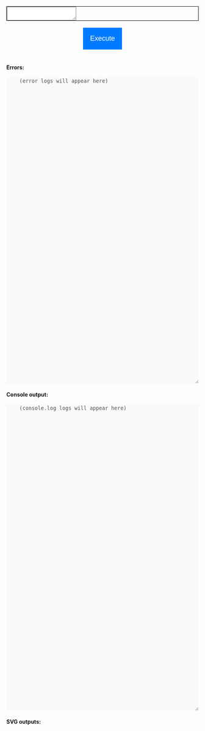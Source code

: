 <script src="https://cdn.jsdelivr.net/npm/ndarray-js@1.0.1/dist/index.js"></script>
<script src="https://d3js.org/d3.v7.min.js"></script>
<script src="https://cdn.jsdelivr.net/npm/@observablehq/plot@0.6/dist/plot.umd.min.js"></script>
<script src="https://code.jquery.com/jquery-3.6.0.min.js"></script>
<link rel="stylesheet" href="https://cdnjs.cloudflare.com/ajax/libs/codemirror/5.62.0/codemirror.min.css">
<script src="https://cdnjs.cloudflare.com/ajax/libs/codemirror/5.62.0/codemirror.min.js"></script>
<script src="https://cdnjs.cloudflare.com/ajax/libs/codemirror/5.62.0/mode/javascript/javascript.min.js"></script>
<script>
  var __console_log = console.log;
  var __log_elem = null;
  console.log = function(...args){
    __console_log(...args);
    if (__log_elem !== null) {
      ;$(__log_elem).append(args.join(' ') + '\n');
    }
  }
</script>
<style>
  .tsd-page-toolbar{
    z-index: 5; /* top bar on top of codemirror code and gutters */
  }
  .hbox {
    display: flex;
    flex-direction: row;
    justify-content: space-between;
  }
  .vbox {
    display: flex;
    flex-direction: column;
    justify-content: space-between;
  }
  svg-outputs{
    display: flex;
    flex-direction: row;
    flex-wrap: wrap;
    font-family: 'Courier New', Courier, monospace;
  }
  .justify-start {
    justify-content: flex-start;
  }
  /* Define keyframes for the gliding light effect */
@keyframes gliding-light {
  0% { box-shadow: 0px 0px 10px rgba(255, 255, 255, 0.8); }
  50% { box-shadow: 150px 0px 200px rgba(255, 255, 255, 0.2); }
  100% { box-shadow: 300px 0px 300px rgba(255, 255, 255, 0); }
}
/* Apply the gliding light animation to the button */
.gliding-light-button {
  animation: gliding-light 3s;
}
/* Optional: You can add hover effect */
.gliding-light-button:hover {
  background-color: #0056b3; /* Change color on hover */
}
/* Apply the shading animation to the button */
 .execute-button {
  padding: 10px 20px;
  border: none;
  background-color: #007bff; /* Change this to your desired button color */
  color: white;
  font-size: 16px;
  }
 /* Optional: You can add hover effect */
 .execute-button:hover {
  background-color: #0056b3; /* Change color on hover */
}
.execute-button[disabled],
.execute-button[disabled]:hover {
  background-color: #ccc;
  color: #666;
  cursor: not-allowed;
}
/* Define keyframes for the shading effect */
@keyframes shade {
  0% { box-shadow: 0px 0px 0px rgba(0, 0, 0, 0.5); }
  50% { box-shadow: 8px 0px 15px rgba(0, 0, 0, 0.5); }
  100% { box-shadow: 16px 0px 30px rgba(0, 0, 0, 0.5); }
}
.shaded-button {
  animation: shade 2s infinite alternate; /* Apply the shading animation */
}
</style>
<div class="vbox" style="width:100%">
<!-- 
<h3>Header:</h3>
<div style="border: solid 1px black; height: fit-content;">
  <textarea id="codeHeader" disabled="true" style="width: 90vw; height:6.5em"></textarea>
  <script>
    (()=>{
      let scripts = [
        "https://d3js.org/d3.v7.min.js",
        "https://cdn.jsdelivr.net/npm/@observablehq/plot@0.6/dist/plot.umd.min.js",
        "https://cdn.jsdelivr.net/npm/ndarray-js@1.0.0/dist/index.js",
      ].map(s=>'<' + 'script src="' + s + '"' + '>'+'<'+'/'+'script'+'>').join('\n');
      ;$('#codeHeader').text(scripts);
    })();
  </script>
</div> -->
<div style="border: solid 1px black;">
<textarea id="codeInput">
  </textarea>
</div>
<div class="hbox" style="width:100%">
  <div></div>
  <button class="execute-button" style="padding:1em; margin:1em; font-size: large;">Execute</button>
  <div></div>
</div>
</div>
</div>
<div class="vbox justify-start">
<div class="vbox">
  <h4>Errors:</h4>
  <textarea disabled="true" id="stderr" cols="50" style="border:none; min-height: 20vh;">
    (error logs will appear here)
  </textarea>
</div>
<div class="vbox">
  <h4>Console output:</h4>
  <textarea disabled="true" id="stdout" cols="50" style="border:none; min-height: 20vh;">
    (console.log logs will appear here)
  </textarea>
  <h4>SVG outputs:</h4>
  <div id="svg-outputs">
  </div>
</div>
</div>
<script>
  ;$('#stderr').parent().hide();
  ;$('#stdout').parent().hide();
  ;$('.tsd-panel-group.tsd-index-group').html('');
  ;$(document).ready(()=>{
    ;$('.tsd-panel-group.tsd-index-group').html('');
    let initialCode = `
// Part 1: data creation
// (ENTER)
var XY = np.random.randn([5000, 2])
var norm = np.norm(XY, { axis: -1, keepdims: true });
console.log(np.allclose(norm, XY.pow(2).sum(-1).index('...', 'None').pow(0.5)));
var XY_unit = XY.op('/', norm);
var angle = 45; // <-- rotate me
var group = np.atan2(XY.index(':', 1), XY.index(':', 0)).multiply(180/np.pi).add(90-angle).abs().greater(90);
// (ENTER)
console.log(\`\\nFirst five points:\\n\${XY.index(\`0:5\`)}\`);
console.log(\`\\nNorm of the first five points (before and after):\`);
console.log(np.stack([norm.index(':', 0), XY_unit.norm({axis:-1})], -1).index(\`0:5\`));
// (ENTER)
// Part 2: plots
var svg = Plot.plot({
grid: true,
color: {scheme: "Observable10"},
aspectRatio: 1, // undefined,
marks: [
  Plot.dot(XY.tolist().map(([x,y],i)=>({x, y, group:group.index(i)})), {x: "x", y: "y", r:1, stroke:"group"}),
  Plot.dot(XY_unit.tolist().map(([x,y])=>({x, y})), {x: "x", y: "y", r:1, fill:"#b36969"}),
]
});
document.querySelector('#svg-outputs').append(svg);
// (ENTER)
var svg = Plot.plot({
grid: true,
color: {scheme: "Observable10"},
marks: [
  Plot.rectY(
    XY.tolist().map(([x,y], i)=>({x, y, group:group.index(i)})), Plot.binX({y2: "count"},
    {x: "x", fill:"group", mixBlendMode: "screen"})
  ),
]
});
document.querySelector('#svg-outputs').append(svg);
// (ENTER)
var x = np.linspace(-5, 5, 500)
// alt: var y = np.exp(x.pow(2).negative().divide(2)).multiply(x.shape[0]/np.sqrt(2*np.pi));
var y = np\`np.exp(-\${x}**2 / 2) * \${x.shape[0]/np.sqrt(2*np.pi)}\`;
// (ENTER)
var svg = Plot.plot({
grid: true,
color: {scheme: "Observable10"},
marks: [
  Plot.rectY(
    XY.tolist().map(([x,y], i)=>({x, y, group:group.index(i)})),
    Plot.binX({y: "count"}, {x: "x", fill:"group", mixBlendMode: "screen"}),
  ),
  Plot.dot(np.stack([x, y], axis=-1).tolist().map(([x,y], i)=>({x, y})), {x: "x", y: "y", r:1}),
]
});
document.querySelector('#svg-outputs').append(svg);`.replace(new RegExp('// \\(ENTER\\)', 'g'), '');
    var codeInput = document.getElementById("codeInput");
    // ;$('#codeInput').text(initialCode);
    var codeEditor = CodeMirror.fromTextArea(codeInput, {
      mode: "javascript",
      lineNumbers: true,
      theme: "default",
      autoRefresh:true,
      autoCloseBrackets: true,
      matchBrackets: true,
      height: '60vh', 
    });
    codeEditor.setValue(initialCode);
    codeEditor.refresh();
    setTimeout(function() {codeEditor.refresh();}, 200);
    // setTimeout(()=>$('div.CodeMirror-scroll').trigger('click'), 1000);
    let first=true;
    setTimeout(()=>$('.execute-button').addClass('gliding-light-button'), 1500);
    setTimeout(()=>$('.execute-button').addClass('shaded-button'), 1500+5000);
    ;
    ;
    ;$('.execute-button').on('click', ()=>{
      ;$('.execute-button').removeClass('shaded-button');
      ;$('.execute-button').prop('disabled', true);
      var code = codeEditor.getValue();
      ;$('#stdout').parent().show();
      ;$('#svg-outputs').html('');
      ;$('#stdout').html('');
      ;$('#stderr').html('');
      ;$('#stderr').parent().hide();
      ;$('#stderr').parent().hide();
      __log_elem = $('#stdout');
      setTimeout(async ()=>{
        try{
          eval(code);
          await new Promise(ok=>setTimeout(ok, 500));
        } catch(e){
          ;$('#stderr').parent().show();
          ;$('#stderr').append(e.stack)
          ;$('#stderr').append('Press F12 for more details')
          throw e;
        } finally{
          ;$('.execute-button').prop('disabled', false);
          if(first){
          window.scrollBy({
            top: 500,
            behavior: 'smooth' // Smooth scrolling animation
          });
          }
          first=false;
        }
      }, 1);
    });
  });
</script>